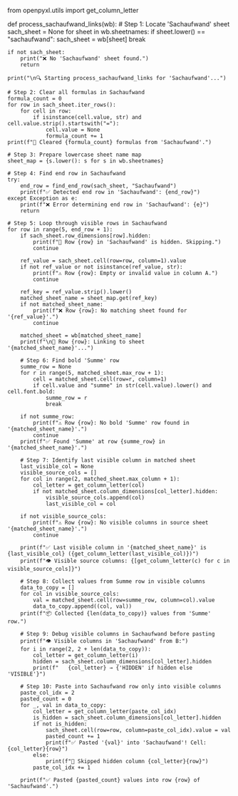 from openpyxl.utils import get_column_letter

def process_sachaufwand_links(wb):
    # Step 1: Locate 'Sachaufwand' sheet
    sach_sheet = None
    for sheet in wb.sheetnames:
        if sheet.lower() == "sachaufwand":
            sach_sheet = wb[sheet]
            break

    if not sach_sheet:
        print("❌ No 'Sachaufwand' sheet found.")
        return

    print("\n🔍 Starting process_sachaufwand_links for 'Sachaufwand'...")

    # Step 2: Clear all formulas in Sachaufwand
    formula_count = 0
    for row in sach_sheet.iter_rows():
        for cell in row:
            if isinstance(cell.value, str) and cell.value.strip().startswith("="):
                cell.value = None
                formula_count += 1
    print(f"🧹 Cleared {formula_count} formulas from 'Sachaufwand'.")

    # Step 3: Prepare lowercase sheet name map
    sheet_map = {s.lower(): s for s in wb.sheetnames}

    # Step 4: Find end row in Sachaufwand
    try:
        end_row = find_end_row(sach_sheet, "Sachaufwand")
        print(f"✅ Detected end row in 'Sachaufwand': {end_row}")
    except Exception as e:
        print(f"❌ Error determining end row in 'Sachaufwand': {e}")
        return

    # Step 5: Loop through visible rows in Sachaufwand
    for row in range(5, end_row + 1):
        if sach_sheet.row_dimensions[row].hidden:
            print(f"🚫 Row {row} in 'Sachaufwand' is hidden. Skipping.")
            continue

        ref_value = sach_sheet.cell(row=row, column=1).value
        if not ref_value or not isinstance(ref_value, str):
            print(f"⚠️ Row {row}: Empty or invalid value in column A.")
            continue

        ref_key = ref_value.strip().lower()
        matched_sheet_name = sheet_map.get(ref_key)
        if not matched_sheet_name:
            print(f"❌ Row {row}: No matching sheet found for '{ref_value}'.")
            continue

        matched_sheet = wb[matched_sheet_name]
        print(f"\n🔗 Row {row}: Linking to sheet '{matched_sheet_name}'...")

        # Step 6: Find bold 'Summe' row
        summe_row = None
        for r in range(5, matched_sheet.max_row + 1):
            cell = matched_sheet.cell(row=r, column=1)
            if cell.value and "summe" in str(cell.value).lower() and cell.font.bold:
                summe_row = r
                break

        if not summe_row:
            print(f"⚠️ Row {row}: No bold 'Summe' row found in '{matched_sheet_name}'.")
            continue
        print(f"✅ Found 'Summe' at row {summe_row} in '{matched_sheet_name}'.")

        # Step 7: Identify last visible column in matched sheet
        last_visible_col = None
        visible_source_cols = []
        for col in range(2, matched_sheet.max_column + 1):
            col_letter = get_column_letter(col)
            if not matched_sheet.column_dimensions[col_letter].hidden:
                visible_source_cols.append(col)
                last_visible_col = col

        if not visible_source_cols:
            print(f"⚠️ Row {row}: No visible columns in source sheet '{matched_sheet_name}'.")
            continue

        print(f"✅ Last visible column in '{matched_sheet_name}' is {last_visible_col} ({get_column_letter(last_visible_col)})")
        print(f"👁️ Visible source columns: {[get_column_letter(c) for c in visible_source_cols]}")

        # Step 8: Collect values from Summe row in visible columns
        data_to_copy = []
        for col in visible_source_cols:
            val = matched_sheet.cell(row=summe_row, column=col).value
            data_to_copy.append((col, val))
        print(f"📦 Collected {len(data_to_copy)} values from 'Summe' row.")

        # Step 9: Debug visible columns in Sachaufwand before pasting
        print(f"👁️ Visible columns in 'Sachaufwand' from B:")
        for i in range(2, 2 + len(data_to_copy)):
            col_letter = get_column_letter(i)
            hidden = sach_sheet.column_dimensions[col_letter].hidden
            print(f"   {col_letter} → {'HIDDEN' if hidden else 'VISIBLE'}")

        # Step 10: Paste into Sachaufwand row only into visible columns
        paste_col_idx = 2
        pasted_count = 0
        for _, val in data_to_copy:
            col_letter = get_column_letter(paste_col_idx)
            is_hidden = sach_sheet.column_dimensions[col_letter].hidden
            if not is_hidden:
                sach_sheet.cell(row=row, column=paste_col_idx).value = val
                pasted_count += 1
                print(f"✅ Pasted '{val}' into 'Sachaufwand'! Cell: {col_letter}{row}")
            else:
                print(f"🚫 Skipped hidden column {col_letter}{row}")
            paste_col_idx += 1

        print(f"✅ Pasted {pasted_count} values into row {row} of 'Sachaufwand'.")
